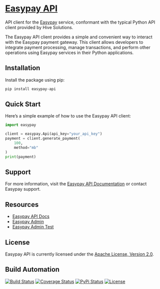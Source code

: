 # [Easypay API](http://easypay-api.hive.pt)

API client for the [Easypay](https://www.easypay.pt) service, conformant with the typical Python API client provided by Hive Solutions.

The Easypay API client provides a simple and convenient way to interact with the Easypay payment gateway. This client allows developers to integrate payment processing, manage transactions, and perform other operations using Easypay services in their Python applications.

## Installation

Install the package using pip:

```bash
pip install easypay-api
```

## Quick Start

Here’s a simple example of how to use the Easypay API client:

```python
import easypay

client = easypay.Api(api_key="your_api_key")
payment = client.generate_payment(
    100,
    method="mb"
)
print(payment)
```

## Support

For more information, visit the [Easypay API Documentation](https://docs.easypay.pt/) or contact Easypay support.

## Resources

- [Easypay API Docs](https://docs.easypay.pt/)
- [Easypay Admin](https://id.easypay.pt/)
- [Easypay Admin Test](https://id.test.easypay.pt/)

## License

Easypay API is currently licensed under the [Apache License, Version 2.0](http://www.apache.org/licenses/).

## Build Automation

[![Build Status](https://github.com/hivesolutions/easypay-api/workflows/Main%20Workflow/badge.svg)](https://github.com/hivesolutions/easypay-api/actions)
[![Coverage Status](https://coveralls.io/repos/hivesolutions/easypay-api/badge.svg?branch=master)](https://coveralls.io/r/hivesolutions/easypay-api?branch=master)
[![PyPi Status](https://img.shields.io/pypi/v/easypay-api.svg)](https://pypi.python.org/pypi/easypay-api)
[![License](https://img.shields.io/badge/license-Apache%202.0-blue.svg)](https://www.apache.org/licenses/)
